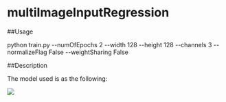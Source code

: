 # multiImageInputRegression

##Usage

python train.py --numOfEpochs  2 --width  128 --height 128 --channels 3  --normalizeFlag False --weightSharing False

##Description

The model used is as the following:

<img src="https://github.com/Walid-Ahmed/multiImageInputRegression/blob/master/model.png"  align="middle">
